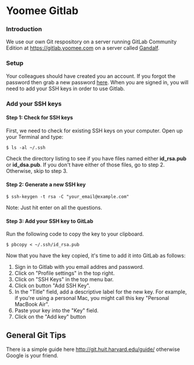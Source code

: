# Yoomee Gitlab

### Introduction

We use our own Git respository on a server running GitLab Community Edition at https://gitlab.yoomee.com on a server called [Gandalf](https://gitlab.yoomee.com/yoomee/docs/blob/master/gandalf/index.md).

### Setup

Your colleagues should have created you an account. If you forgot the password then grab a new password [here](https://gitlab.yoomee.com/users/confirmation/new). When you are signed in, you will need to add your SSH keys in order to use Gitlab.


### Add your SSH keys

#### Step 1: Check for SSH keys

First, we need to check for existing SSH keys on your computer. Open up your Terminal and type:

```
$ ls -al ~/.ssh
```

Check the directory listing to see if you have files named either **id_rsa.pub** or **id_dsa.pub**. If you don't have either of those files, go to step 2. Otherwise, skip to step 3.

#### Step 2: Generate a new SSH key

```
$ ssh-keygen -t rsa -C "your_email@example.com"
```

Note: Just hit enter on all the questions.


#### Step 3: Add your SSH key to GitLab

Run the following code to copy the key to your clipboard.

```
$ pbcopy < ~/.ssh/id_rsa.pub
```

Now that you have the key copied, it's time to add it into GitLab as follows:

1. Sign in to Gitlab with you email addres and password.
2. Click on "Profile settings" in the top right.
3. Click on "SSH Keys" in the top menu bar.
4. Click on button "Add SSH Key".
5. In the "Title" field, add a descriptive label for the new key. For example, if you're using a personal Mac, you might call this key "Personal MacBook Air".
6. Paste your key into the "Key" field.
7. Click on the "Add key" button

## General Git Tips

There is a simple guide here http://git.huit.harvard.edu/guide/ otherwise Google is your friend.
